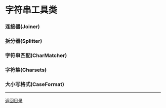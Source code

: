 字符串工具类
===

### 连接器(Joiner)

### 拆分器(Splitter)

### 字符串匹配(CharMatcher)

### 字符集(Charsets)

### 大小写格式(CaseFormat)

------
[返回目录](/README.md)